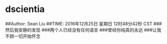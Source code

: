 # dscientia
##Author: Sean Liu
##TIME: 2016年12月25日 星期日 12时48分42秒 CST
###然后我安静的发现
###两个人已经没有任何语言
###曾经你纯真的永远
###让我不顾一切开始怀念
